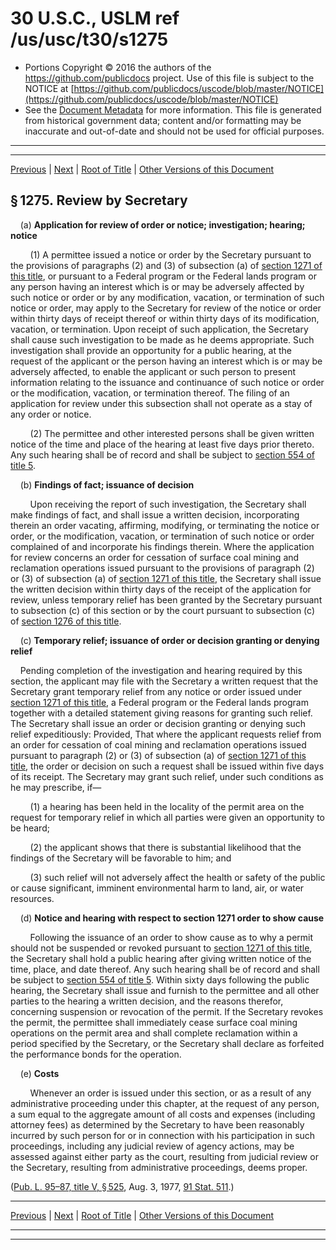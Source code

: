 ---
---

# 30 U.S.C., USLM ref /us/usc/t30/s1275

* Portions Copyright © 2016 the authors of the https://github.com/publicdocs project.
  Use of this file is subject to the NOTICE at [https://github.com/publicdocs/uscode/blob/master/NOTICE](https://github.com/publicdocs/uscode/blob/master/NOTICE)
* See the [Document Metadata](././../../../../..//README.md) for more information.
  This file is generated from historical government data; content and/or formatting may be inaccurate and out-of-date and should not be used for official purposes.

----------
----------

[Previous](./../../../../..//us/usc/t30/ch25/schV/m__us_usc_t30_s1274.md) | [Next](./../../../../..//us/usc/t30/ch25/schV/m__us_usc_t30_s1276.md) | [Root of Title](./../../../../../) | [Other Versions of this Document](https://publicdocs.github.io/go/links?ns=uslm&ref=%2Fus%2Fusc%2Ft30%2Fs1275)

## § 1275. Review by Secretary

    (a) __Application for review of order or notice; investigation; hearing; notice__ 

        (1) A permittee issued a notice or order by the Secretary pursuant to the provisions of paragraphs (2) and (3) of subsection (a) of [section 1271 of this title][/us/usc/t30/s1271], or pursuant to a Federal program or the Federal lands program or any person having an interest which is or may be adversely affected by such notice or order or by any modification, vacation, or termination of such notice or order, may apply to the Secretary for review of the notice or order within thirty days of receipt thereof or within thirty days of its modification, vacation, or termination. Upon receipt of such application, the Secretary shall cause such investigation to be made as he deems appropriate. Such investigation shall provide an opportunity for a public hearing, at the request of the applicant or the person having an interest which is or may be adversely affected, to enable the applicant or such person to present information relating to the issuance and continuance of such notice or order or the modification, vacation, or termination thereof. The filing of an application for review under this subsection shall not operate as a stay of any order or notice.

        (2) The permittee and other interested persons shall be given written notice of the time and place of the hearing at least five days prior thereto. Any such hearing shall be of record and shall be subject to [section 554 of title 5][/us/usc/t5/s554].

    (b) __Findings of fact; issuance of decision__ 

        Upon receiving the report of such investigation, the Secretary shall make findings of fact, and shall issue a written decision, incorporating therein an order vacating, affirming, modifying, or terminating the notice or order, or the modification, vacation, or termination of such notice or order complained of and incorporate his findings therein. Where the application for review concerns an order for cessation of surface coal mining and reclamation operations issued pursuant to the provisions of paragraph (2) or (3) of subsection (a) of [section 1271 of this title][/us/usc/t30/s1271], the Secretary shall issue the written decision within thirty days of the receipt of the application for review, unless temporary relief has been granted by the Secretary pursuant to subsection (c) of this section or by the court pursuant to subsection (c) of [section 1276 of this title][/us/usc/t30/s1276].

    (c) __Temporary relief; issuance of order or decision granting or denying relief__ 

    Pending completion of the investigation and hearing required by this section, the applicant may file with the Secretary a written request that the Secretary grant temporary relief from any notice or order issued under [section 1271 of this title][/us/usc/t30/s1271], a Federal program or the Federal lands program together with a detailed statement giving reasons for granting such relief. The Secretary shall issue an order or decision granting or denying such relief expeditiously: Provided, That where the applicant requests relief from an order for cessation of coal mining and reclamation operations issued pursuant to paragraph (2) or (3) of subsection (a) of [section 1271 of this title][/us/usc/t30/s1271], the order or decision on such a request shall be issued within five days of its receipt. The Secretary may grant such relief, under such conditions as he may prescribe, if—

        (1) a hearing has been held in the locality of the permit area on the request for temporary relief in which all parties were given an opportunity to be heard;

        (2) the applicant shows that there is substantial likelihood that the findings of the Secretary will be favorable to him; and

        (3) such relief will not adversely affect the health or safety of the public or cause significant, imminent environmental harm to land, air, or water resources.

    (d) __Notice and hearing with respect to section 1271 order to show cause__ 

        Following the issuance of an order to show cause as to why a permit should not be suspended or revoked pursuant to [section 1271 of this title][/us/usc/t30/s1271], the Secretary shall hold a public hearing after giving written notice of the time, place, and date thereof. Any such hearing shall be of record and shall be subject to [section 554 of title 5][/us/usc/t5/s554]. Within sixty days following the public hearing, the Secretary shall issue and furnish to the permittee and all other parties to the hearing a written decision, and the reasons therefor, concerning suspension or revocation of the permit. If the Secretary revokes the permit, the permittee shall immediately cease surface coal mining operations on the permit area and shall complete reclamation within a period specified by the Secretary, or the Secretary shall declare as forfeited the performance bonds for the operation.

    (e) __Costs__ 

        Whenever an order is issued under this section, or as a result of any administrative proceeding under this chapter, at the request of any person, a sum equal to the aggregate amount of all costs and expenses (including attorney fees) as determined by the Secretary to have been reasonably incurred by such person for or in connection with his participation in such proceedings, including any judicial review of agency actions, may be assessed against either party as the court, resulting from judicial review or the Secretary, resulting from administrative proceedings, deems proper.

([Pub. L. 95–87, title V, § 525][/us/pl/95/87/s525], Aug. 3, 1977, [91 Stat. 511][/us/stat/91/511].)

----------

[Previous](./../../../../..//us/usc/t30/ch25/schV/m__us_usc_t30_s1274.md) | [Next](./../../../../..//us/usc/t30/ch25/schV/m__us_usc_t30_s1276.md) | [Root of Title](./../../../../../) | [Other Versions of this Document](https://publicdocs.github.io/go/links?ns=uslm&ref=%2Fus%2Fusc%2Ft30%2Fs1275)

----------
----------

[/us/usc/t30/s1271]: https://publicdocs.github.io/go/links?ns=uslm&ref=%2Fus%2Fusc%2Ft30%2Fs1271
[/us/usc/t5/s554]: https://publicdocs.github.io/go/links?ns=uslm&ref=%2Fus%2Fusc%2Ft5%2Fs554
[/us/usc/t30/s1271]: https://publicdocs.github.io/go/links?ns=uslm&ref=%2Fus%2Fusc%2Ft30%2Fs1271
[/us/usc/t30/s1276]: https://publicdocs.github.io/go/links?ns=uslm&ref=%2Fus%2Fusc%2Ft30%2Fs1276
[/us/usc/t30/s1271]: https://publicdocs.github.io/go/links?ns=uslm&ref=%2Fus%2Fusc%2Ft30%2Fs1271
[/us/usc/t30/s1271]: https://publicdocs.github.io/go/links?ns=uslm&ref=%2Fus%2Fusc%2Ft30%2Fs1271
[/us/usc/t30/s1271]: https://publicdocs.github.io/go/links?ns=uslm&ref=%2Fus%2Fusc%2Ft30%2Fs1271
[/us/usc/t5/s554]: https://publicdocs.github.io/go/links?ns=uslm&ref=%2Fus%2Fusc%2Ft5%2Fs554
[/us/pl/95/87/s525]: https://publicdocs.github.io/go/links?ns=uslm&ref=%2Fus%2Fpl%2F95%2F87%2Fs525
[/us/stat/91/511]: https://publicdocs.github.io/go/links?ns=uslm&ref=%2Fus%2Fstat%2F91%2F511


